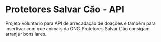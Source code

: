# Protetores Salvar Cão - API
Projeto voluntário para API de arrecadação de doações e também para insertivar com que animais da ONG Protetores Salvar Cão consigam arranjar bons lares.
